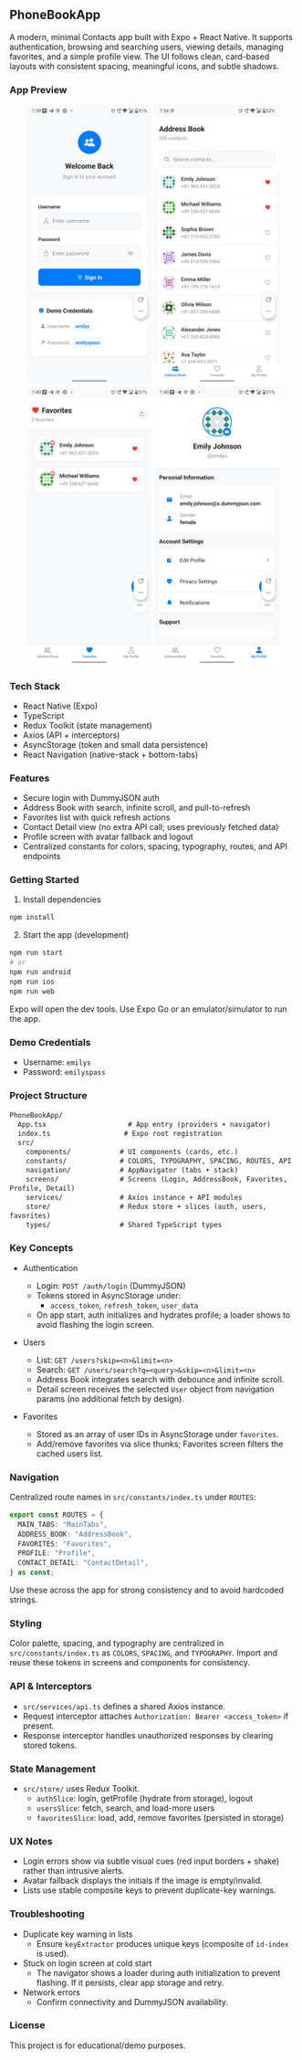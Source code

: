 ## PhoneBookApp

A modern, minimal Contacts app built with Expo + React Native. It supports authentication, browsing and searching users, viewing details, managing favorites, and a simple profile view. The UI follows clean, card-based layouts with consistent spacing, meaningful icons, and subtle shadows.

### App Preview

<p align="center">
  <img src="assets/login.png" alt="Login" width="220" />
  <img src="assets/Phonebook.png" alt="Phonebook" width="220" />
  <img src="assets/favourites.png" alt="Favorites" width="220" />
  <img src="assets/profile.png" alt="Profile" width="220" />
  
</p>

### Tech Stack

- React Native (Expo)
- TypeScript
- Redux Toolkit (state management)
- Axios (API + interceptors)
- AsyncStorage (token and small data persistence)
- React Navigation (native-stack + bottom-tabs)

### Features

- Secure login with DummyJSON auth
- Address Book with search, infinite scroll, and pull-to-refresh
- Favorites list with quick refresh actions
- Contact Detail view (no extra API call; uses previously fetched data)
- Profile screen with avatar fallback and logout
- Centralized constants for colors, spacing, typography, routes, and API endpoints

### Getting Started

1. Install dependencies

```bash
npm install
```

2. Start the app (development)

```bash
npm run start
# or
npm run android
npm run ios
npm run web
```

Expo will open the dev tools. Use Expo Go or an emulator/simulator to run the app.

### Demo Credentials

- Username: `emilys`
- Password: `emilyspass`

### Project Structure

```text
PhoneBookApp/
  App.tsx                    # App entry (providers + navigator)
  index.ts                  # Expo root registration
  src/
    components/            # UI components (cards, etc.)
    constants/             # COLORS, TYPOGRAPHY, SPACING, ROUTES, API
    navigation/            # AppNavigator (tabs + stack)
    screens/               # Screens (Login, AddressBook, Favorites, Profile, Detail)
    services/              # Axios instance + API modules
    store/                 # Redux store + slices (auth, users, favorites)
    types/                 # Shared TypeScript types
```

### Key Concepts

- Authentication

  - Login: `POST /auth/login` (DummyJSON)
  - Tokens stored in AsyncStorage under:
    - `access_token`, `refresh_token`, `user_data`
  - On app start, auth initializes and hydrates profile; a loader shows to avoid flashing the login screen.

- Users

  - List: `GET /users?skip=<n>&limit=<n>`
  - Search: `GET /users/search?q=<query>&skip=<n>&limit=<n>`
  - Address Book integrates search with debounce and infinite scroll.
  - Detail screen receives the selected `User` object from navigation params (no additional fetch by design).

- Favorites
  - Stored as an array of user IDs in AsyncStorage under `favorites`.
  - Add/remove favorites via slice thunks; Favorites screen filters the cached users list.

### Navigation

Centralized route names in `src/constants/index.ts` under `ROUTES`:

```ts
export const ROUTES = {
  MAIN_TABS: "MainTabs",
  ADDRESS_BOOK: "AddressBook",
  FAVORITES: "Favorites",
  PROFILE: "Profile",
  CONTACT_DETAIL: "ContactDetail",
} as const;
```

Use these across the app for strong consistency and to avoid hardcoded strings.

### Styling

Color palette, spacing, and typography are centralized in `src/constants/index.ts` as `COLORS`, `SPACING`, and `TYPOGRAPHY`. Import and reuse these tokens in screens and components for consistency.

### API & Interceptors

- `src/services/api.ts` defines a shared Axios instance.
- Request interceptor attaches `Authorization: Bearer <access_token>` if present.
- Response interceptor handles unauthorized responses by clearing stored tokens.

### State Management

- `src/store/` uses Redux Toolkit.
  - `authSlice`: login, getProfile (hydrate from storage), logout
  - `usersSlice`: fetch, search, and load-more users
  - `favoritesSlice`: load, add, remove favorites (persisted in storage)

### UX Notes

- Login errors show via subtle visual cues (red input borders + shake) rather than intrusive alerts.
- Avatar fallback displays the initials if the image is empty/invalid.
- Lists use stable composite keys to prevent duplicate-key warnings.

### Troubleshooting

- Duplicate key warning in lists
  - Ensure `keyExtractor` produces unique keys (composite of `id-index` is used).
- Stuck on login screen at cold start
  - The navigator shows a loader during auth initialization to prevent flashing. If it persists, clear app storage and retry.
- Network errors
  - Confirm connectivity and DummyJSON availability.

### License

This project is for educational/demo purposes.
